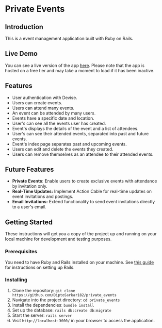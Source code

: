 # Private Events

## Introduction

This is a event management application built with Ruby on Rails.

## Live Demo

You can see a live version of the app [here](https://private-events-khmj.onrender.com).
Please note that the app is hosted on a free tier and may take a moment to load if it has been inactive.

## Features

- User authentication with Devise.
- Users can create events.
- Users can attend many events.
- An event can be attended by many users.
- Events have a specific date and location.
- User's can see all the events user has created.
- Event's displays the details of the event and a list of attendees.
- User's can see their attended events, separated into past and future events.
- Event's index page separates past and upcoming events.
- Users can edit and delete the events they created.
- Users can remove themselves as an attendee to their attended events.



## Future Features

- **Private Events:** Enable users to create exclusive events with attendance by invitation only.
- **Real-Time Updates:** Implement Action Cable for real-time updates on event invitations and postings.
- **Email Invitations:** Extend functionality to send event invitations directly to a user's email.

## Getting Started

These instructions will get you a copy of the project up and running on your local machine for development and testing purposes.

### Prerequisites

You need to have Ruby and Rails installed on your machine. See [this guide](https://guides.rubyonrails.org/getting_started.html#creating-a-new-rails-project-installing-rails) for instructions on setting up Rails.

### Installing

1. Clone the repository: `git clone https://github.com/DiptoSarkar182/private_events`
2. Navigate into the project directory: `cd private_events`
3. Install the dependencies: `bundle install`
4. Set up the database: `rails db:create db:migrate`
5. Start the server: `rails server`
6. Visit `http://localhost:3000/` in your browser to access the application.